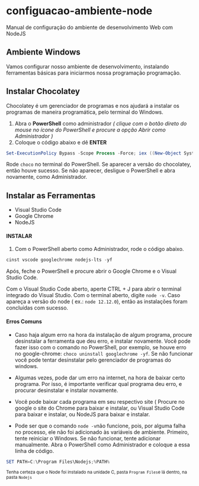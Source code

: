 # configuacao-ambiente-node

Manual de configuração do ambiente de desenvolvimento Web com NodeJS

## Ambiente Windows

Vamos configurar nosso ambiente de desenvolvimento, instalando ferramentas básicas para iniciarmos nossa programação programação.

## Instalar Chocolatey

Chocolatey é um gerenciador de programas e nos ajudará a instalar os programas de maneira programática, pelo terminal do Windows.

1. Abra o **PowerShell** como administrador  *( clique com o botão direto do mouse no ícone do PowerShell e procure a opção Abrir como Administrador )*
2. Coloque o código abaixo e dê **ENTER**
```powershell
Set-ExecutionPolicy Bypass -Scope Process -Force; iex ((New-Object System.Net.WebClient).DownloadString('https://chocolatey.org/install.ps1'))
```

Rode `choco` no terminal do PowerShell. 
Se aparecer a versão do chocolatey, então houve sucesso. 
Se não aparecer, desligue o PowerShell e abra novamente, como Administrador.

## Instalar as Ferramentas

- Visual Studio Code
- Google Chrome
- NodeJS

#### INSTALAR

1.  Com o PowerShell aberto como Administrador, rode o código abaixo.

```powershell
cinst vscode googlechrome nodejs-lts -yf
```

Após, feche o PowerShell e procure abrir o Google Chrome e o Visual Studio Code.

Com o Visual Studio Code aberto, aperte CTRL + J para abrir o terminal integrado do Visual Studio. Com o terminal aberto, digite `node -v`. Caso apareça a versão do node ( ex.: `node 12.12.0`), então as instalações foram concluídas com sucesso.

#### Erros Comuns

- Caso haja algum erro na hora da instalação de algum programa, procure desinstalar a ferramenta que deu erro, e instalar novamente. Você pode fazer isso com o comando no PowerShell, por exemplo, se houve erro no google-chrome: `choco uninstall googlechrome -yf`. Se não funcionar você pode tentar desinstalar pelo gerenciador de programas do windows.

- Algumas vezes, pode dar um erro na internet, na hora de baixar certo programa. Por isso, é importante verificar qual programa deu erro, e procurar desinstalar e instalar novamente.

- Você pode baixar cada programa em seu respectivo site ( Procure no google o site do Chrome para baixar e instalar, ou Visual Studio Code para baixar e instalar, ou NodeJS para baixar e instalar.

- Pode ser que o comando `node -v`não funcione, pois, por alguma falha no processo, ele não foi adicionado às variáveis de ambiente. Primeiro, tente reiniciar o Windows. Se não funcionar, tente adicionar manualmente. Abra o PowerShell como Administrador e coloque a essa linha de código. 
```powershell
SET PATH=C:\Program Files\Nodejs;%PATH%
```
<small>Tenha certeza que o Node foi instalado na unidade C, pasta `Program Files`e lá dentro, na pasta `Nodejs`</small>

